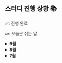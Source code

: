 ## 스터디 진행 상황 📚

✅: 진행 완료

💤: 오늘은 쉬는 날

<details>

<summary><strong>9월</strong></summary>

**9월 5일 ~ 9월 11일**

| 월  | 화  | 수  | 목  | 금  | 토  | 일  |
| :-: | :-: | :-: | :-: | :-: | :-: | :-: |
| 💤  | 💤  | ✅  | ✅  |     |     |     |

</details>

<details>

<summary><strong>8월</strong></summary>

**8월 8일 ~ 8월 14일**

| 월  | 화  | 수  | 목  | 금  | 토  | 일  |
| :-: | :-: | :-: | :-: | :-: | :-: | :-: |
| 💤  | 💤  | 💤  | ✅  | ✅  | 💤  | ✅  |

**8월 15일 ~ 8월 21일**

| 월  | 화  | 수  | 목  | 금  | 토  | 일  |
| :-: | :-: | :-: | :-: | :-: | :-: | :-: |
| 💤  | ✅  | 💤  | ✅  | 💤  | ✅  | ✅  |

**8월 22일 ~ 8월 28일**

| 월  | 화  | 수  | 목  | 금  | 토  | 일  |
| :-: | :-: | :-: | :-: | :-: | :-: | :-: |
| 💤  | ✅  | ✅  | 💤  | ✅  | ✅  | 💤  |

**8월 29일 ~ 9월 4일**

| 월  | 화  | 수  | 목  | 금  | 토  | 일  |
| :-: | :-: | :-: | :-: | :-: | :-: | :-: |
| 💤  | ✅  | 💤  | 💤  | ✅  | 💤  | 💤  |

</details>

<details>

<summary><strong>7월</strong></summary>

**7월 25일 ~ 7월 31일**

| 월  | 화  | 수  | 목  | 금  | 토  | 일  |
| :-: | :-: | :-: | :-: | :-: | :-: | :-: |
| 💤  | ✅  | ✅  | ✅  | ✅  | 💤  | 💤  |

</details>

